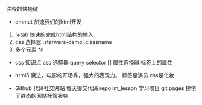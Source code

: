 注释的快捷键


- emmet   加速我们的html开发 
 1. !+tab 快速的完成html结构的输入
 2. css 选择器
    .starwars-demo  .classname
 3. 多个元素 *n 


- css  知识点
  css 选择器 query selector
  [] 属性选择器 标签上的属性

- html5 魔法，电影的开场秀，强大的表现力。
  标签是演员
  css是化妆

- Github 代码社交网站
  每天提交代码
  repo lm_lesson 学习项目
  git pages 提供了静态的网站托管服务 